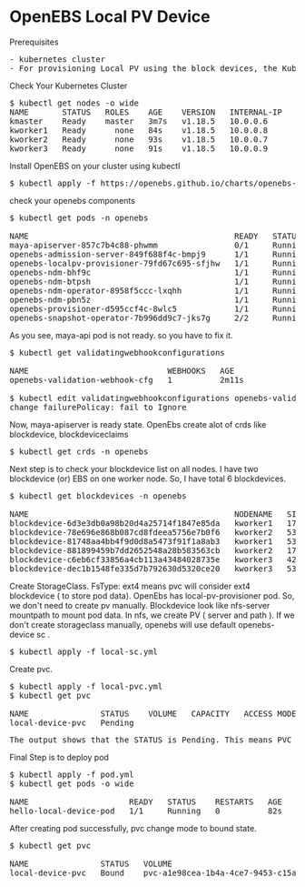 # OpenEBS Local PV Device

Prerequisites
<pre>
- kubernetes cluster
- For provisioning Local PV using the block devices, the Kubernetes nodes should have block devices attached to the nodes. The block devices can optionally be formatted and mounted.
</pre>
Check Your Kubernetes Cluster
<pre>
$ kubectl get nodes -o wide
NAME       STATUS   ROLES    AGE    VERSION   INTERNAL-IP   EXTERNAL-IP   OS-IMAGE             KERNEL-VERSION     CONTAINER-RUNTIME
kmaster    Ready    master   3m7s   v1.18.5   10.0.0.6      <none>        Ubuntu 18.04.5 LTS   5.4.0-1047-azure   docker://20.10.6
kworker1   Ready      none   84s    v1.18.5   10.0.0.8      <none>        Ubuntu 18.04.5 LTS   5.4.0-1047-azure   docker://20.10.6
kworker2   Ready      none   93s    v1.18.5   10.0.0.7      <none>        Ubuntu 18.04.5 LTS   5.4.0-1047-azure   docker://20.10.6
kworker3   Ready      none   91s    v1.18.5   10.0.0.9      <none>        Ubuntu 18.04.5 LTS   5.4.0-1047-azure   docker://20.10.6
</pre>
Install OpenEBS on your cluster using kubectl
<pre>
$ kubectl apply -f https://openebs.github.io/charts/openebs-operator.yaml
</pre>
check your openebs components
<pre>
$ kubectl get pods -n openebs

NAME                                           READY   STATUS    RESTARTS   AGE
maya-apiserver-857c7b4c88-phwmm                0/1     Running   0          63s
openebs-admission-server-849f688f4c-bmpj9      1/1     Running   0          62s
openebs-localpv-provisioner-79fd67c695-sfjhw   1/1     Running   0          60s
openebs-ndm-bhf9c                              1/1     Running   0          62s
openebs-ndm-btpsh                              1/1     Running   0          62s
openebs-ndm-operator-8958f5ccc-lxqhh           1/1     Running   0          62s
openebs-ndm-pbn5z                              1/1     Running   0          62s
openebs-provisioner-d595ccf4c-8wlc5            1/1     Running   0          63s
openebs-snapshot-operator-7b996dd9c7-jks7g     2/2     Running   0          62s
</pre>
As you see, maya-api pod is not ready. so you have to fix it.
<pre>
$ kubectl get validatingwebhookconfigurations

NAME                             WEBHOOKS   AGE
openebs-validation-webhook-cfg   1          2m11s

$ kubectl edit validatingwebhookconfigurations openebs-validation-webhook-cfg
change failurePolicay: fail to Ignore
</pre>
Now, maya-apiserver is ready state. OpenEbs create alot of crds like blockdevice, blockdeviceclaims
<pre>
$ kubectl get crds -n openebs
</pre>
Next step is to check your blockdevice list on all nodes. I have two blockdevice (or) EBS on one worker node. So, I have total 6 blockdevices.
<pre>
$ kubectl get blockdevices -n openebs

NAME                                           NODENAME   SIZE          CLAIMSTATE   STATUS   AGE
blockdevice-6d3e3db0a98b20d4a25714f1847e85da   kworker1   17177772032   Unclaimed    Active   10m
blockdevice-78e696e868b087cd8fdeea5756e7b0f6   kworker2   53687091200   Unclaimed    Active   10m
blockdevice-81748aa4bb4f9d0d8a5473f91f1a8ab3   kworker1   53687091200   Unclaimed    Active   10m
blockdevice-881899459b7dd2652548a28b583563cb   kworker2   17177772032   Unclaimed    Active   10m
blockdevice-c6eb6cf33856a4cb113a43484028735e   kworker3   4292870144    Unclaimed    Active   10m
blockdevice-dec1b1548fe335d7b792630d5320ce20   kworker3   53687091200   Unclaimed    Active   10m
</pre>
Create StorageClass. FsType: ext4 means pvc will consider ext4 blockdevice ( to store pod data). OpenEbs has local-pv-provisioner pod. So, we don't need to create pv manually. Blockdevice look like nfs-server mountpath to mount pod data. In nfs, we create PV ( server and path ). If we don't create storageclass manually, openebs will use default openebs-device sc .
<pre>
$ kubectl apply -f local-sc.yml
</pre>
Create pvc. 
<pre>
$ kubectl apply -f local-pvc.yml
$ kubectl get pvc

NAME               STATUS    VOLUME   CAPACITY   ACCESS MODES   STORAGECLASS   AGE
local-device-pvc   Pending                                      local-device   36s
</pre>
<pre>
The output shows that the STATUS is Pending. This means PVC has not yet been used by an application pod. The next step is to create a Pod that uses your PersistentVolumeClaim as a volume. ( By default,volumeBindingMode is Immediate, pvc will be in boundng state, since we set volumeBindingMode: waitForFirstConsumer, pvc will bound to pv after creating pod).
</pre>
Final Step is to deploy pod
<pre>
$ kubectl apply -f pod.yml
$ kubectl get pods -o wide

NAME                     READY   STATUS    RESTARTS   AGE   IP               NODE       NOMINATED NODE   READINESS GATES
hello-local-device-pod   1/1     Running   0          82s   192.168.77.131   kworker2   <none>           <none>
</pre>
After creating pod successfully, pvc change mode to bound state.
<pre>
$ kubectl get pvc

NAME               STATUS   VOLUME                                     CAPACITY   ACCESS MODES   STORAGECLASS   AGE
local-device-pvc   Bound    pvc-a1e98cea-1b4a-4ce7-9453-c15a50081974   5G         RWO            local-device   9m46s
</pre>





